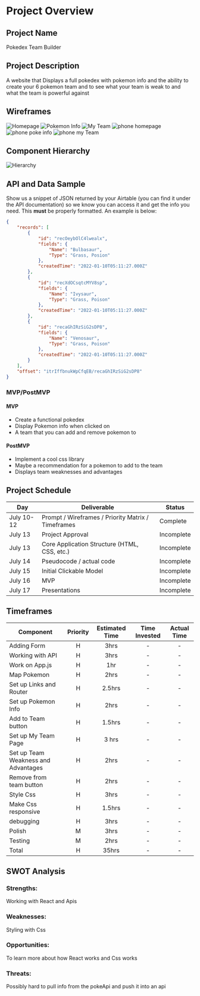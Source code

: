 # Project Overview

## Project Name

Pokedex Team Builder

## Project Description

A website that Displays a full pokedex with pokemon info and the ability to create your 6 pokemon team and to see what your team is weak to and what the team is powerful against

## Wireframes

![Homepage](https://github.com/Jacobdye99/Pokedex-team-builder/blob/main/Assets/Project%202%20mocks%20-%20Pokedex_home.png)
![Pokemon Info](https://github.com/Jacobdye99/Pokedex-team-builder/blob/main/Assets/Project%202%20mocks%20-%20Pokemon%20Info.png)
![My Team](https://github.com/Jacobdye99/Pokedex-team-builder/blob/main/Assets/Project%202%20mocks%20-%20My%20Team_.png)
![phone homepage](https://github.com/Jacobdye99/Pokedex-team-builder/blob/main/Assets/Project%202%20mocks%20-%20Android.png)
![phone poke info](https://github.com/Jacobdye99/Pokedex-team-builder/blob/main/Assets/Project%202%20mocks%20-%20Android%20(2).png)
![phone my Team](https://github.com/Jacobdye99/Pokedex-team-builder/blob/main/Assets/Project%202%20mocks%20-%20Android%20(1).png)

## Component Hierarchy
![Hierarchy](https://github.com/Jacobdye99/Pokedex-team-builder/blob/main/Assets/Project%202%20Heirarchy.png)

## API and Data Sample

Show us a snippet of JSON returned by your Airtable (you can find it under the API documentation) so we know you can access it and get the info you need. This __must__ be properly formatted. An example is below:

```json
{
    "records": [
        {
            "id": "recOeybOlC4lwealx",
            "fields": {
                "Name": "Bulbasaur",
                "Type": "Grass, Posion"
            },
            "createdTime": "2022-01-10T05:11:27.000Z"
        },
        {
            "id": "recXdOCsqtcMYV8sp",
            "fields": {
                "Name": "Ivysaur",
                "Type": "Grass, Poison"
            },
            "createdTime": "2022-01-10T05:11:27.000Z"
        },
        {
            "id": "recaGhIRzSiG2sDP8",
            "fields": {
                "Name": "Venosaur",
                "Type": "Grass, Poison"
            },
            "createdTime": "2022-01-10T05:11:27.000Z"
        }
    ],
    "offset": "itrIffbnukWpCfqEB/recaGhIRzSiG2sDP8"
}
```

### MVP/PostMVP


#### MVP 

- Create a functional pokedex 
- Display Pokemon info when clicked on
- A team that you can add and remove pokemon to

#### PostMVP  

- Implement a cool css library
- Maybe a recommendation for a pokemon to add to the team
- Displays team weaknesses and advantages 

## Project Schedule

|  Day | Deliverable | Status
|---|---| ---|
|July 10-12| Prompt / Wireframes / Priority Matrix / Timeframes | Complete
|July 13| Project Approval | Incomplete
|July 13| Core Application Structure (HTML, CSS, etc.) | Incomplete
|July 14| Pseudocode / actual code | Incomplete
|July 15| Initial Clickable Model  | Incomplete
|July 16| MVP | Incomplete
|July 17| Presentations | Incomplete

## Timeframes


| Component | Priority | Estimated Time | Time Invested | Actual Time |
| --- | :---: |  :---: | :---: | :---: |
| Adding Form | H | 3hrs| - | - |
| Working with API | H | 3hrs| - | - |
| Work on App.js | H | 1hr | - | - |
| Map Pokemon | H | 2hrs| - | - |
| Set up Links and Router| H | 2.5hrs | - | - |
| Set up Pokemon Info | H | 2hrs | -  | - |
| Add to Team button | H | 1.5hrs | - | - |
| Set up My Team Page | H | 3 hrs | - | - |
| Set up Team Weakness and Advantages | H | 2hrs | - | - |
| Remove from team button | H | 2hrs | - | - |
| Style Css | H | 3hrs | - | - |
| Make Css responsive | H | 1.5hrs | - | - |
| debugging | H | 3hrs | - | - |
| Polish | M | 3hrs | - | - |
| Testing | M | 2hrs | - | - |
| Total | H | 35hrs| - | - |

## SWOT Analysis

### Strengths:
Working with React and Apis
### Weaknesses:
Styling with Css
### Opportunities:
To learn more about how React works and Css works
### Threats:
Possibly hard to pull info from the pokeApi and push it into an api

